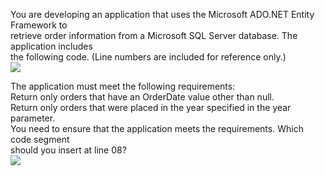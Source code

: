 ﻿You are developing an application that uses the Microsoft ADO.NET Entity Framework to\
retrieve order information from a Microsoft SQL Server database. The application includes\
the following code. (Line numbers are included for reference only.)\
[![](https://cdn.briefmenow.org/wp-content/uploads/70-483-v2/97.jpg)](https://cdn.briefmenow.org/wp-content/uploads/70-483-v2/97.jpg)

The application must meet the following requirements:\
Return only orders that have an OrderDate value other than null.\
Return only orders that were placed in the year specified in the year parameter.\
You need to ensure that the application meets the requirements. Which code segment\
should you insert at line 08?\
[![](https://cdn.briefmenow.org/wp-content/uploads/70-483-v2/98.jpg)](https://cdn.briefmenow.org/wp-content/uploads/70-483-v2/98.jpg)